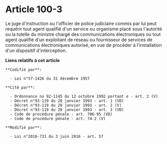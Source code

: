 # Article 100-3

Le juge d'instruction ou l'officier de police judiciaire commis par lui peut requérir tout agent qualifié d'un service ou
organisme placé sous l'autorité ou la tutelle du ministre chargé des communications électroniques  ou tout agent qualifié
d'un exploitant de réseau ou fournisseur de services de communications électroniques  autorisé, en vue de procéder à
l'installation d'un dispositif d'interception.

**Liens relatifs à cet article**

	**Codifié par**:

	  - Loi n°57-1426 du 31 décembre 1957

	**Cité par**:

	  - Ordonnance no 92-1145 du 12 octobre 1992 portant e - art. 2 (V)
	  - Décret n°93-119 du 28 janvier 1993 - art. 1 (VD)
	  - Décret n°93-119 du 28 janvier 1993 - art. 2 (V)
	  - Décret n°93-119 du 28 janvier 1993 - art. 3 (VD)
	  - Code de procédure pénale - art. 706-95 (VD)
	  - Code de procédure pénale - art. 74-2 (V)

	**Modifié par**:

	  - Loi n°2016-731 du 3 juin 2016 - art. 57
